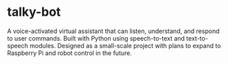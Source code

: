 # talky-bot
A voice-activated virtual assistant that can listen, understand, and respond to user commands. Built with Python using speech-to-text and text-to-speech modules. Designed as a small-scale project with plans to expand to Raspberry Pi and robot control in the future.
